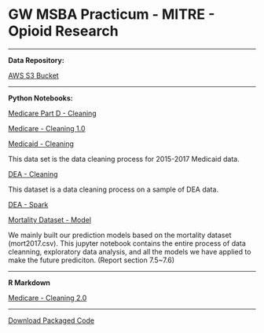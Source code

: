 # GW MSBA Practicum - MITRE - Opioid Research

<hr>

**Data Repository:**

[AWS S3 Bucket](https://s3.console.aws.amazon.com/s3/buckets/practicum-mitre/?region=us-east-1&tab=overview)

<hr>

**Python Notebooks:**


[Medicare Part D - Cleaning](https://github.com/martimsilva/practicum_mitre/blob/master/Medicare%20Part%20D%20Opioid%20Prescriber%20Dataset%20Year%202015-2017.ipynb)

[Medicare - Cleaning 1.0](https://github.com/martimsilva/practicum_mitre/blob/master/Cleaning%20Medicare%20Dataset.ipynb)

[Medicaid - Cleaning](https://github.com/martimsilva/practicum_mitre/blob/master/Medicaid_Cleaning.ipynb)

This data set is the data cleaning process for 2015-2017 Medicaid data.

[DEA - Cleaning](https://github.com/martimsilva/practicum_mitre/blob/master/dea-sample.ipynb)

This dataset is a data cleaning process on a sample of DEA data. 

[DEA - Spark](https://github.com/martimsilva/practicum_mitre/blob/master/dea_spark_code_filtering.txt)

[Mortality Dataset - Model](https://github.com/martimsilva/practicum_mitre/blob/master/Mort2017_EDA_Final.ipynb)

We mainly built our prediction models based on the mortality dataset (mort2017.csv). This jupyter notebook contains the entire process of data cleanning, exploratory data analysis, and all the models we have applied to make the future prediciton. (Report section 7.5~7.6)

<hr>

**R Markdown**

[Medicare - Cleaning 2.0](https://github.com/martimsilva/practicum_mitre/blob/master/Cleaning%20Medicare.Rmd)

<hr>

[Download Packaged Code](https://github.com/martimsilva/practicum_mitre/archive/master.zip)
